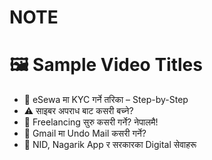 # NOTE

# 🖼 Sample Video Titles
- 📱 eSewa मा KYC गर्ने तरिका – Step-by-Step
- ⚠️ साइबर अपराध बाट कसरी बच्ने?
- 💼 Freelancing सुरु कसरी गर्ने? नेपालमै!
- 📧 Gmail मा Undo Mail कसरी गर्ने?
- 🛂 NID, Nagarik App र सरकारका Digital सेवाहरू
